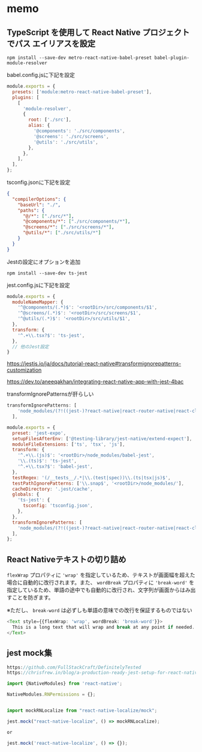 # memo

## TypeScript を使用して React Native プロジェクトでパス エイリアスを設定

```bash:bash
npm install --save-dev metro-react-native-babel-preset babel-plugin-module-resolver
```

babel.config.jsに下記を設定

```javascript:babel.config.js
module.exports = {
  presets: ['module:metro-react-native-babel-preset'],
  plugins: [
    [
      'module-resolver',
      {
        root: ['./src'],
        alias: {
          '@components': './src/components',
          '@screens': './src/screens',
          '@utils': './src/utils',
        },
      },
    ],
  ],
};
```

tsconfig.jsonに下記を設定

```json:tsconfig.json
{
  "compilerOptions": {
    "baseUrl": "./",
    "paths": {
      "@/*": ["./src/*"],
      "@components/*": ["./src/components/*"],
      "@screens/*": ["./src/screens/*"],
      "@utils/*": ["./src/utils/*"]
    }
  }
}
```

Jestの設定にオプションを追加

```bash:bash
npm install --save-dev ts-jest
```

jest.config.jsに下記を設定

```javascript:jest.config.js
module.exports = {
  moduleNameMapper: {
    '^@components/(.*)$': '<rootDir>/src/components/$1',
    '^@screens/(.*)$': '<rootDir>/src/screens/$1',
    '^@utils/(.*)$': '<rootDir>/src/utils/$1',
  },
  transform: {
    '^.+\\.tsx?$': 'ts-jest',
  },
  // 他のJest設定
}
```

https://jestjs.io/ja/docs/tutorial-react-native#transformignorepatterns-customization

https://dev.to/aneeqakhan/integrating-react-native-app-with-jest-4bac

transformIgnorePatternsが肝らしい

```javascript:jest.config.js
transformIgnorePatterns: [
    'node_modules/(?!((jest-)?react-native|react-router-native|react-clone-referenced-element|expo(nent)?|@expo(nent)?/.*|react-navigation|以下略))',
  ],
```

```javascript:jest.config.js
module.exports = {
  preset: 'jest-expo',
  setupFilesAfterEnv: ['@testing-library/jest-native/extend-expect'],
  moduleFileExtensions: ['ts', 'tsx', 'js'],
  transform: {
    '^.+\\.(js)$': '<rootDir>/node_modules/babel-jest',
    '\\.(ts)$': 'ts-jest',
    '^.+\\.tsx?$': 'babel-jest',
  },
  testRegex: '(/__tests__/.*|\\.(test|spec))\\.(ts|tsx|js)$',
  testPathIgnorePatterns: ['\\.snap$', '<rootDir>/node_modules/'],
  cacheDirectory: '.jest/cache',
  globals: {
    'ts-jest': {
      tsconfig: 'tsconfig.json',
    },
  },
  transformIgnorePatterns: [
    'node_modules/(?!((jest-)?react-native|react-router-native|react-clone-referenced-element|expo(nent)?|@expo(nent)?/.*|react-navigation|以下略))',
  ],
};
```

## React Nativeテキストの切り詰め

```flexWrap``` プロパティに ```'wrap'``` を指定しているため、テキストが画面幅を超えた場合に自動的に改行されます。また、 ```wordBreak``` プロパティに ```'break-word'``` を指定しているため、単語の途中でも自動的に改行され、文字列が画面からはみ出すことを防ぎます。

※ただし、 ```break-word``` は必ずしも単語の意味での改行を保証するものではない

```typescript
<Text style={{flexWrap: 'wrap', wordBreak: 'break-word'}}>
  This is a long text that will wrap and break at any point if needed.
</Text>
```

## jest mock集

```typescript
https://github.com/FullStackCraft/DefinitelyTested
https://chrisfrew.in/blog/a-production-ready-jest-setup-for-react-native-all-mocks/

import {NativeModules} from 'react-native';

NativeModules.RNPermissions = {};


import mockRNLocalize from "react-native-localize/mock";

jest.mock("react-native-localize", () => mockRNLocalize);

or

jest.mock('react-native-localize', () => {});
```
